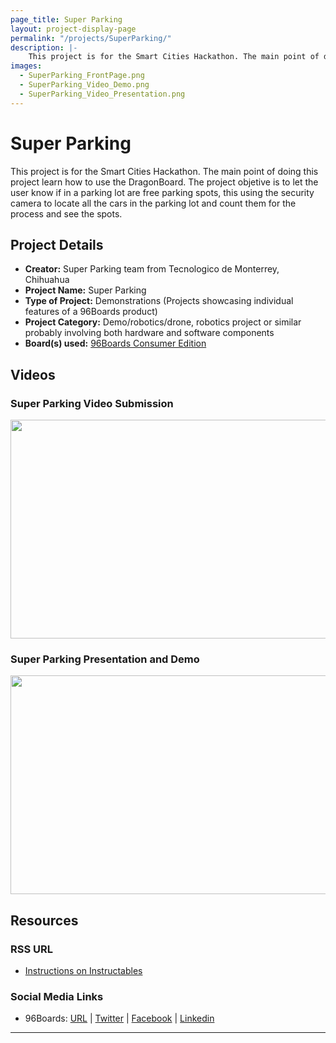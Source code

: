 ```yaml
---
page_title: Super Parking
layout: project-display-page
permalink: "/projects/SuperParking/"
description: |-
    This project is for the Smart Cities Hackathon. The main point of doing this project learn how to use the DragonBoard. The project objetive is to let the user know if in a parking lot are free parking spots, this using the security camera to locate all the cars in the parking lot and count them for the process and see the spots.
images:
  - SuperParking_FrontPage.png
  - SuperParking_Video_Demo.png
  - SuperParking_Video_Presentation.png
---
```

# Super Parking

This project is for the Smart Cities Hackathon. The main point of doing this project learn how to use the DragonBoard. The project objetive is to let the user know if in a parking lot are free parking spots, this using the security camera to locate all the cars in the parking lot and count them for the process and see the spots.

## Project Details

- **Creator:** Super Parking team from Tecnologico de Monterrey, Chihuahua
- **Project Name:** Super Parking
- **Type of Project:** Demonstrations (Projects showcasing individual features of a 96Boards product)
- **Project Category:** Demo/robotics/drone, robotics project or similar probably involving both hardware and software components
- **Board(s) used:** [96Boards Consumer Edition](https://www.96boards.org/products/ce/)

## Videos

### Super Parking Video Submission

[<img src="../view/SuperParking/Images/SuperParking_Video_Demo.png?raw=true" data-canonical-src="../view/SuperParking/Images/SuperParking_Video_Demo.png?raw=true" width="600" height="350" />](https://youtu.be/fIBGxbARHo4?list=PL-NF6S9MM_W2ss20r7NZiyZBiz85zHuw5)

### Super Parking Presentation and Demo

[<img src="../view/SuperParking/Images/SuperParking_Video_Presentation.png?raw=true" data-canonical-src="../view/SuperParking/Images/SuperParking_Video_Presentation.png?raw=true" width="600" height="350" />](https://youtu.be/rbnxT9H8iHY?list=PL-NF6S9MM_W2ss20r7NZiyZBiz85zHuw5)

## Resources

### RSS URL

- [Instructions on Instructables](http://www.instructables.com/id/Super-Parking/)

### Social Media Links

- 96Boards: [URL](http://www.96boards.org/) &#124; [Twitter](https://twitter.com/96boards) &#124; [Facebook](https://www.facebook.com/96Boards) &#124; [Linkedin](https://www.linkedin.com/showcase/6637095/)


***
